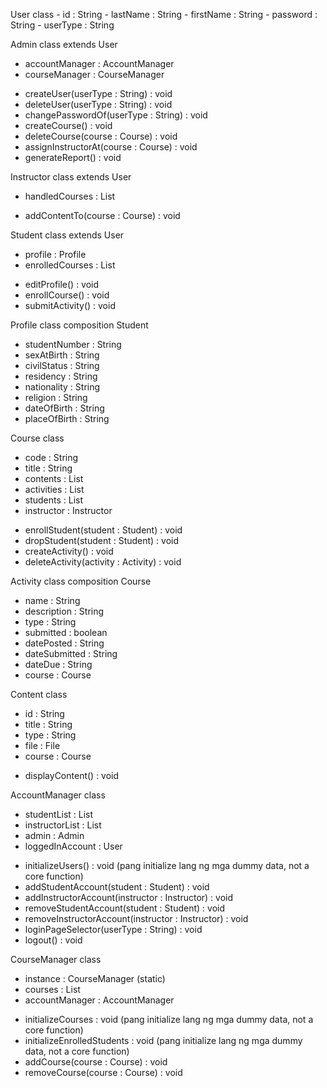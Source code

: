 User class
\- id : String
\- lastName : String
\- firstName : String
\- password : String
\- userType : String

Admin class extends User
- accountManager : AccountManager
- courseManager : CourseManager
+ createUser(userType : String) : void
+ deleteUser(userType : String) : void
+ changePasswordOf(userType : String) : void
+ createCourse() : void
+ deleteCourse(course : Course) : void
+ assignInstructorAt(course : Course) : void
+ generateReport() : void

Instructor class extends User
- handledCourses : List<Course>
+ addContentTo(course : Course) : void

Student class extends User
- profile : Profile
- enrolledCourses : List<Course>
+ editProfile() : void
+ enrollCourse() : void
+ submitActivity() : void

Profile class composition Student
- studentNumber : String
- sexAtBirth : String
- civilStatus : String
- residency : String
- nationality : String
- religion : String
- dateOfBirth : String
- placeOfBirth : String

Course class
- code : String
- title : String
- contents : List<Content>
- activities : List<Activity>
- students : List<Student>
- instructor : Instructor
+ enrollStudent(student : Student) : void
+ dropStudent(student : Student) : void
+ createActivity() : void
+ deleteActivity(activity : Activity) : void

Activity class composition Course
- name : String
- description : String
- type : String
- submitted : boolean
- datePosted : String
- dateSubmitted : String
- dateDue : String
- course : Course

Content class
- id : String
- title : String
- type : String
- file : File
- course : Course
+ displayContent() : void


AccountManager class
- studentList : List<Student>
- instructorList : List<Instructor>
- admin : Admin
- loggedInAccount : User
+ initializeUsers() : void (pang initialize lang ng mga dummy data, not a core function)
+ addStudentAccount(student : Student) : void
+ addInstructorAccount(instructor : Instructor) : void
+ removeStudentAccount(student : Student) : void
+ removeInstructorAccount(instructor : Instructor) : void
+ loginPageSelector(userType : String) : void
+ logout() : void

CourseManager class
- instance : CourseManager (static)
- courses : List<Course>
- accountManager : AccountManager
+ initializeCourses : void (pang initialize lang ng mga dummy data, not a core function)
+ initializeEnrolledStudents : void (pang initialize lang ng mga dummy data, not a core function)
+ addCourse(course : Course) : void
+ removeCourse(course : Course) : void

